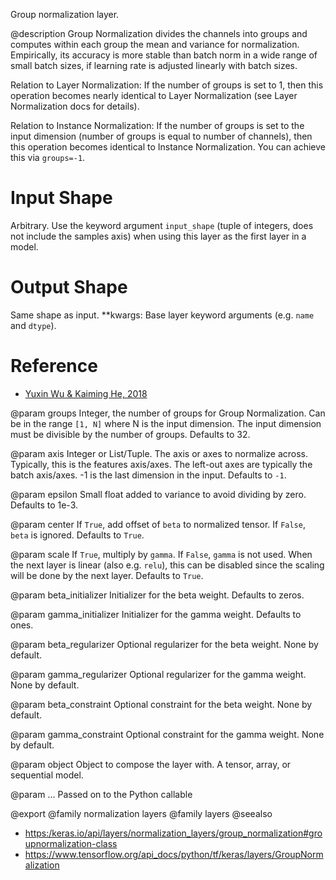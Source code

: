 Group normalization layer.

@description
Group Normalization divides the channels into groups and computes
within each group the mean and variance for normalization.
Empirically, its accuracy is more stable than batch norm in a wide
range of small batch sizes, if learning rate is adjusted linearly
with batch sizes.

Relation to Layer Normalization:
If the number of groups is set to 1, then this operation becomes nearly
identical to Layer Normalization (see Layer Normalization docs for details).

Relation to Instance Normalization:
If the number of groups is set to the input dimension (number of groups is
equal to number of channels), then this operation becomes identical to
Instance Normalization. You can achieve this via `groups=-1`.

# Input Shape
Arbitrary. Use the keyword argument
`input_shape` (tuple of integers, does not include the samples
axis) when using this layer as the first layer in a model.

# Output Shape
Same shape as input.
**kwargs: Base layer keyword arguments (e.g. `name` and `dtype`).

# Reference
- [Yuxin Wu & Kaiming He, 2018](https://arxiv.org/abs/1803.08494)

@param groups
Integer, the number of groups for Group Normalization. Can be in
the range `[1, N]` where N is the input dimension. The input
dimension must be divisible by the number of groups.
Defaults to 32.

@param axis
Integer or List/Tuple. The axis or axes to normalize across.
Typically, this is the features axis/axes. The left-out axes are
typically the batch axis/axes. -1 is the last dimension in the
input. Defaults to `-1`.

@param epsilon
Small float added to variance to avoid dividing by zero.
Defaults to 1e-3.

@param center
If `True`, add offset of `beta` to normalized tensor.
If `False`, `beta` is ignored. Defaults to `True`.

@param scale
If `True`, multiply by `gamma`. If `False`, `gamma` is not used.
When the next layer is linear (also e.g. `relu`), this can be
disabled since the scaling will be done by the next layer.
Defaults to `True`.

@param beta_initializer
Initializer for the beta weight. Defaults to zeros.

@param gamma_initializer
Initializer for the gamma weight. Defaults to ones.

@param beta_regularizer
Optional regularizer for the beta weight. None by
default.

@param gamma_regularizer
Optional regularizer for the gamma weight. None by
default.

@param beta_constraint
Optional constraint for the beta weight.
None by default.

@param gamma_constraint
Optional constraint for the gamma weight. None by
default.

@param object
Object to compose the layer with. A tensor, array, or sequential model.

@param ...
Passed on to the Python callable

@export
@family normalization layers
@family layers
@seealso
+ <https:/keras.io/api/layers/normalization_layers/group_normalization#groupnormalization-class>
+ <https://www.tensorflow.org/api_docs/python/tf/keras/layers/GroupNormalization>
